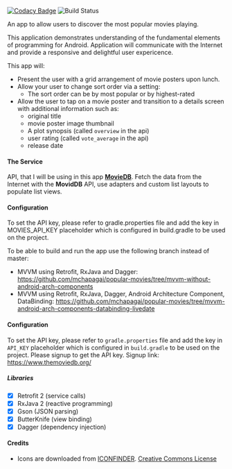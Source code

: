 [![Codacy Badge](https://api.codacy.com/project/badge/Grade/503587bf2c5a411e898655382e894589)](https://app.codacy.com/app/mchapagai/popular-movies?utm_source=github.com&utm_medium=referral&utm_content=mchapagai/popular-movies&utm_campaign=Badge_Grade_Settings)
![Build Status](https://travis-ci.org/mchapagai/popular-movies.svg?branch=master)

An app to allow users to discover the most popular movies playing.

This application demonstrates understanding of the fundamental elements of programming for Android. Application will communicate with the Internet and provide a responsive and delightful user expericence.

This app will:
- Present the user with a grid arrangement of movie posters upon lunch.
- Allow your user to change sort order via a setting:
  - The sort order can be by most popular or by highest-rated
- Allow the user to tap on a movie poster and transition to a details screen with additional information such as:
  - original title
  - movie poster image thumbnail
  - A plot synopsis (called `overview` in the api)
  - user rating (called `vote_average` in the api)
  - release date
#### The Service
API, that I will be using in this app [**MovieDB**](https://www.themoviedb.org/). Fetch the data from the Internet with the **MovidDB** API, use adapters and custom list layouts to populate list views.

#### Configuration
To set the API key, please refer to gradle.properties file and add the key in MOVIES_API_KEY placeholder which is configured in build.gradle to be used on the project.

To be able to build and run the app use the following branch instead of master:
 - MVVM using Retrofit, RxJava and Dagger: https://github.com/mchapagai/popular-movies/tree/mvvm-without-android-arch-components
 - MVVM using Retrofit, RxJava, Dagger, Android Architecture Component, DataBinding: https://github.com/mchapagai/popular-movies/tree/mvvm-android-arch-components-databinding-livedate

#### Configuration
To set the API key, please refer to `gradle.properties` file and add the key in `API_KEY`
placeholder which is configured in `build.gradle` to be used on the project. Please signup to get the API key.
Signup link: https://www.themoviedb.org/

##### Libraries
- [x] Retrofit 2 (service calls)
- [x] RxJava 2 (reactive programming)
- [x] Gson (JSON parsing)
- [x] ButterKnife (view binding)
- [x] Dagger (dependency injection)

#### Credits
- Icons are downloaded from [ICONFINDER](https://www.iconfinder.com/). [Creative Commons License](https://creativecommons.org/licenses/by/3.0/legalcode)